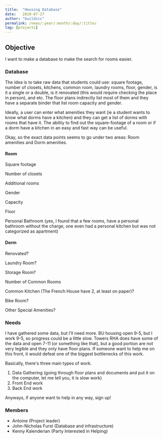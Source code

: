 ```yaml
---
title:  "Housing Database"
date:   2010-07-27
author: "buildscc"
permalink: /news/:year/:month/:day/:title/
tag: [projects]
---
```


## Objective

I want to make a database to make the search for rooms easier.

### Database

The idea is to take raw data that students could use: square footage, number of closets, kitchens, common room, laundry rooms, floor, gender, is it a single or a double, is it renovated (this would require checking the place in person), and etc. The floor plans indirectly list most of them and they have a separate binder that list room capacity and gender.

Ideally, a user can enter what amenities they want (ie a student wants to know what dorms have a kitchen) and they can get a list of dorms with rooms that have it. The ability to find out the square-footage of a room or if a dorm have a kitchen in an easy and fast way can be useful.

Okay, so the exact data points seems to go under two areas: Room amenities and Dorm amenities.

#### Room

Square footage

Number of closets

Additional rooms

Gender

Capacity

Floor

Personal Bathroom (yes, I found that a few rooms, have a personal bathroom without the charge, one even had a personal kitchen 
but was not categorized as apartment)

#### Dorm

Renovated?

Laundry Room?

Storage Room?

Number of Common Rooms

Common Kitchen (The French House have 2, at least on paper)?

Bike Room?

Other Special Amenities?

### Needs

I have gathered some data, but I'll need more. BU housing open 9-5, but I work 9-5, so progress could be a little slow. Towers RHA does have some of the data and open 7-11 (or something like that), but a good portion are not very legible and they only have floor plans. If someone want to help me on this front, it would defeat one of the biggest bottlenecks of this work.

Basically, there's three main types of work.

1. Data Gathering (going through floor plans and documents and put it on the computer, let me tell you, it is slow work)
2. Front End work
3. Back End work

Anyways, if anyone want to help in any way, sign up!

### Members

- Antoine (Project leader)
- John-Nicholas Furst (Database and infrastructure)
- Kenny Kalenderian (Party Interested in Helping)